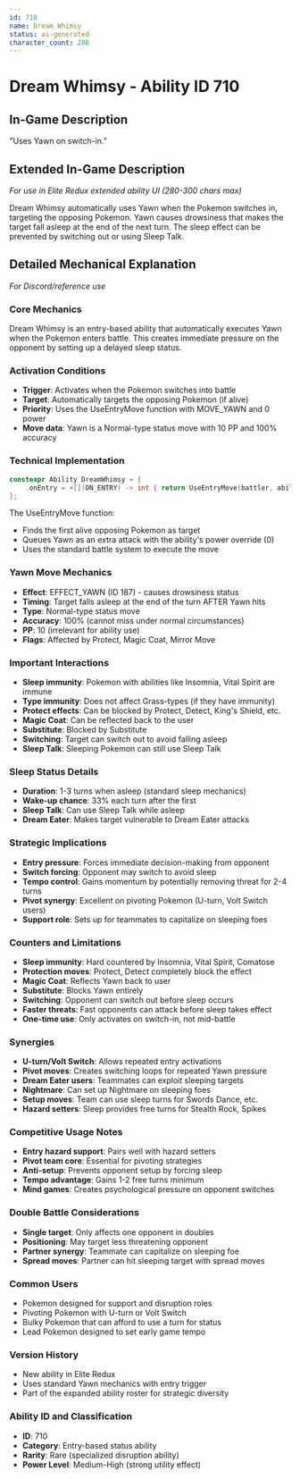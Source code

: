 ```yaml
---
id: 710
name: Dream Whimsy
status: ai-generated
character_count: 288
---
```


# Dream Whimsy - Ability ID 710

## In-Game Description
"Uses Yawn on switch-in."

## Extended In-Game Description
*For use in Elite Redux extended ability UI (280-300 chars max)*

Dream Whimsy automatically uses Yawn when the Pokemon switches in, targeting the opposing Pokemon. Yawn causes drowsiness that makes the target fall asleep at the end of the next turn. The sleep effect can be prevented by switching out or using Sleep Talk.

## Detailed Mechanical Explanation
*For Discord/reference use*

### Core Mechanics
Dream Whimsy is an entry-based ability that automatically executes Yawn when the Pokemon enters battle. This creates immediate pressure on the opponent by setting up a delayed sleep status.

### Activation Conditions
- **Trigger**: Activates when the Pokemon switches into battle
- **Target**: Automatically targets the opposing Pokemon (if alive)
- **Priority**: Uses the UseEntryMove function with MOVE_YAWN and 0 power
- **Move data**: Yawn is a Normal-type status move with 10 PP and 100% accuracy

### Technical Implementation
```c
constexpr Ability DreamWhimsy = {
    .onEntry = +[](ON_ENTRY) -> int { return UseEntryMove(battler, ability, MOVE_YAWN, 0); },
};
```

The UseEntryMove function:
- Finds the first alive opposing Pokemon as target
- Queues Yawn as an extra attack with the ability's power override (0)
- Uses the standard battle system to execute the move

### Yawn Move Mechanics
- **Effect**: EFFECT_YAWN (ID 187) - causes drowsiness status
- **Timing**: Target falls asleep at the end of the turn AFTER Yawn hits
- **Type**: Normal-type status move
- **Accuracy**: 100% (cannot miss under normal circumstances)
- **PP**: 10 (irrelevant for ability use)
- **Flags**: Affected by Protect, Magic Coat, Mirror Move

### Important Interactions
- **Sleep immunity**: Pokemon with abilities like Insomnia, Vital Spirit are immune
- **Type immunity**: Does not affect Grass-types (if they have immunity)
- **Protect effects**: Can be blocked by Protect, Detect, King's Shield, etc.
- **Magic Coat**: Can be reflected back to the user
- **Substitute**: Blocked by Substitute
- **Switching**: Target can switch out to avoid falling asleep
- **Sleep Talk**: Sleeping Pokemon can still use Sleep Talk

### Sleep Status Details
- **Duration**: 1-3 turns when asleep (standard sleep mechanics)
- **Wake-up chance**: 33% each turn after the first
- **Sleep Talk**: Can use Sleep Talk while asleep
- **Dream Eater**: Makes target vulnerable to Dream Eater attacks

### Strategic Implications
- **Entry pressure**: Forces immediate decision-making from opponent
- **Switch forcing**: Opponent may switch to avoid sleep
- **Tempo control**: Gains momentum by potentially removing threat for 2-4 turns
- **Pivot synergy**: Excellent on pivoting Pokemon (U-turn, Volt Switch users)
- **Support role**: Sets up for teammates to capitalize on sleeping foes

### Counters and Limitations
- **Sleep immunity**: Hard countered by Insomnia, Vital Spirit, Comatose
- **Protection moves**: Protect, Detect completely block the effect
- **Magic Coat**: Reflects Yawn back to user
- **Substitute**: Blocks Yawn entirely
- **Switching**: Opponent can switch out before sleep occurs
- **Faster threats**: Fast opponents can attack before sleep takes effect
- **One-time use**: Only activates on switch-in, not mid-battle

### Synergies
- **U-turn/Volt Switch**: Allows repeated entry activations
- **Pivot moves**: Creates switching loops for repeated Yawn pressure
- **Dream Eater users**: Teammates can exploit sleeping targets
- **Nightmare**: Can set up Nightmare on sleeping foes
- **Setup moves**: Team can use sleep turns for Swords Dance, etc.
- **Hazard setters**: Sleep provides free turns for Stealth Rock, Spikes

### Competitive Usage Notes
- **Entry hazard support**: Pairs well with hazard setters
- **Pivot team core**: Essential for pivoting strategies
- **Anti-setup**: Prevents opponent setup by forcing sleep
- **Tempo advantage**: Gains 1-2 free turns minimum
- **Mind games**: Creates psychological pressure on opponent switches

### Double Battle Considerations
- **Single target**: Only affects one opponent in doubles
- **Positioning**: May target less threatening opponent
- **Partner synergy**: Teammate can capitalize on sleeping foe
- **Spread moves**: Partner can hit sleeping target with spread moves

### Common Users
- Pokemon designed for support and disruption roles
- Pivoting Pokemon with U-turn or Volt Switch
- Bulky Pokemon that can afford to use a turn for status
- Lead Pokemon designed to set early game tempo

### Version History
- New ability in Elite Redux
- Uses standard Yawn mechanics with entry trigger
- Part of the expanded ability roster for strategic diversity

### Ability ID and Classification
- **ID**: 710
- **Category**: Entry-based status ability  
- **Rarity**: Rare (specialized disruption ability)
- **Power Level**: Medium-High (strong utility effect)